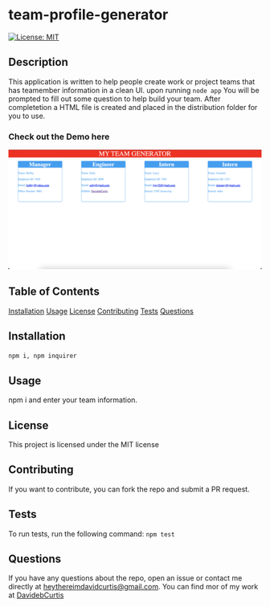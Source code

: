 # team-profile-generator

[![License: MIT](https://img.shields.io/badge/License-MIT-yellow.svg)](https://opensource.org/licenses/MIT)

## Description

This application is written to help people create work or project teams that has teamember information in a clean UI. upon running `node app` You will be prompted to fill out some question to help build your team. After completetion a HTML file is created and placed in the distribution folder for you to use.

### Check out the Demo here

[![Alt text](./assets/screenshot.png)](https://www.youtube.com/watch?v=5Z_q55RgsAg)

## Table of Contents

[Installation](#installation)
[Usage](#usage)
[License](#license)
[Contributing](#contributing)
[Tests](#tests)
[Questions](#questions)

## Installation

`npm i, npm inquirer`

## Usage

npm i and enter your team information.

## License

This project is licensed under the MIT license

## Contributing

If you want to contribute, you can fork the repo and submit a PR request.

## Tests

To run tests, run the following command:
`npm test`

## Questions

If you have any questions about the repo, open an issue or contact me directly at [heythereimdavidcurtis@gmail.com](mailto:heythereimdavidcurtis@gmail.com). You can find mor of my work at [DavidebCurtis](https://github.com/DavidebCurtis)
